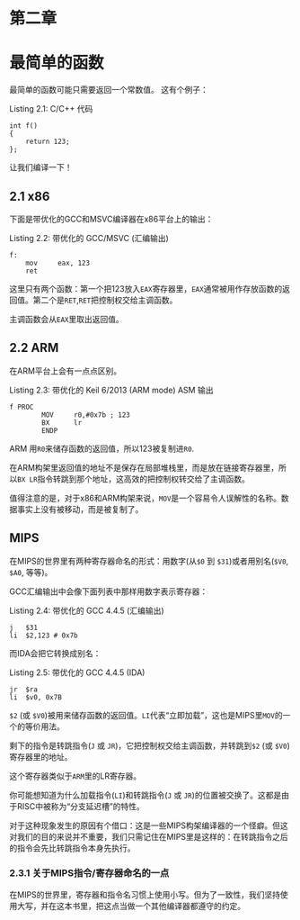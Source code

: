 # 第二章
# 最简单的函数

最简单的函数可能只需要返回一个常数值。
这有个例子：

Listing 2.1: C/C++ 代码
```
int f()
{
	return 123;
};
```
让我们编译一下！

## 2.1 x86

下面是带优化的GCC和MSVC编译器在x86平台上的输出：

Listing 2.2: 带优化的 GCC/MSVC (汇编输出)
```
f:
	mov 	eax, 123
	ret
```
这里只有两个函数：第一个把123放入`EAX`寄存器里，`EAX`通常被用作存放函数的返回值。第二个是`RET`,`RET`把控制权交给主调函数。

主调函数会从`EAX`里取出返回值。

## 2.2 ARM

在ARM平台上会有一点点区别。

Listing 2.3: 带优化的 Keil 6/2013 (ARM mode) ASM 输出
```
f PROC
		MOV 	r0,#0x7b ; 123
		BX 		lr
		ENDP
```
ARM 用`R0`来储存函数的返回值，所以123被复制进`R0`.

在ARM构架里返回值的地址不是保存在局部堆栈里，而是放在链接寄存器里，所以`BX LR`指令转跳到那个地址，这高效的把控制权转交给了主调函数。

值得注意的是，对于x86和ARM构架来说，`MOV`是一个容易令人误解性的名称。数据事实上没有被移动，而是被复制了。

## MIPS

在MIPS的世界里有两种寄存器命名的形式：用数字(从`$0` 到 `$31`)或者用别名(`$V0`, `$A0`,  等等)。

GCC汇编输出中会像下面列表中那样用数字表示寄存器：

Listing 2.4: 带优化的 GCC 4.4.5 (汇编输出)

```
j	$31
li	$2,123 # 0x7b
```
而IDA会把它转换成别名：

Listing 2.5: 带优化的 GCC 4.4.5 (IDA)
```
jr 	$ra
li 	$v0, 0x7B
```
`$2` (或 `$V0`)被用来储存函数的返回值。`LI`代表“立即加载”，这也是MIPS里`MOV`的一个的等价用法。

剩下的指令是转跳指令(`J` 或 `JR`)，它把控制权交给主调函数，并转跳到`$2` (或 `$V0`)寄存器里的地址。

这个寄存器类似于`ARM`里的LR寄存器。

你可能想知道为什么加载指令(`LI`)和转跳指令(`J` 或 `JR`)的位置被交换了。这都是由于RISC中被称为“分支延迟槽”的特性。

对于这种现象发生的原因有个借口：这是一些MIPS构架编译器的一个怪癖。但这对我们的目的来说并不重要，我们只需记住在MIPS里是这样的：在转跳指令之后的指令会先比转跳指令本身先执行。

### 2.3.1 关于MIPS指令/寄存器命名的一点

在MIPS的世界里，寄存器和指令名习惯上使用小写。但为了一致性，我们坚持使用大写，并在这本书里，把这点当做一个其他编译器都遵守的约定。

